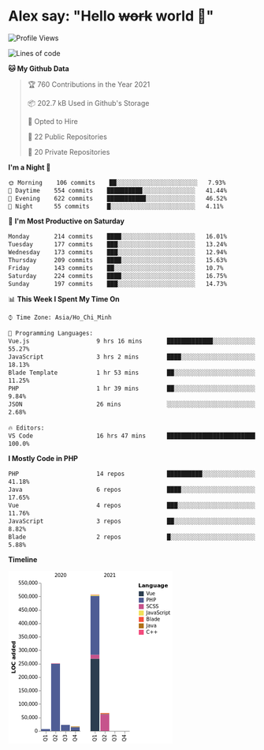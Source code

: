 # Alex say: "Hello ~~work~~ world 🐾"

<!--START_SECTION:waka-->
![Profile Views](http://img.shields.io/badge/Profile%20Views-2-blue)

![Lines of code](https://img.shields.io/badge/From%20Hello%20World%20I%27ve%20Written-871263%20lines%20of%20code-blue)

**🐱 My Github Data** 

> 🏆 760 Contributions in the Year 2021
 > 
> 📦 202.7 kB Used in Github's Storage 
 > 
> 💼 Opted to Hire
 > 
> 📜 22 Public Repositories 
 > 
> 🔑 20 Private Repositories  
 > 
**I'm a Night 🦉** 

```text
🌞 Morning    106 commits    ██░░░░░░░░░░░░░░░░░░░░░░░   7.93% 
🌆 Daytime    554 commits    ██████████░░░░░░░░░░░░░░░   41.44% 
🌃 Evening    622 commits    ███████████░░░░░░░░░░░░░░   46.52% 
🌙 Night      55 commits     █░░░░░░░░░░░░░░░░░░░░░░░░   4.11%

```
📅 **I'm Most Productive on Saturday** 

```text
Monday       214 commits    ████░░░░░░░░░░░░░░░░░░░░░   16.01% 
Tuesday      177 commits    ███░░░░░░░░░░░░░░░░░░░░░░   13.24% 
Wednesday    173 commits    ███░░░░░░░░░░░░░░░░░░░░░░   12.94% 
Thursday     209 commits    ████░░░░░░░░░░░░░░░░░░░░░   15.63% 
Friday       143 commits    ██░░░░░░░░░░░░░░░░░░░░░░░   10.7% 
Saturday     224 commits    ████░░░░░░░░░░░░░░░░░░░░░   16.75% 
Sunday       197 commits    ███░░░░░░░░░░░░░░░░░░░░░░   14.73%

```


📊 **This Week I Spent My Time On** 

```text
⌚︎ Time Zone: Asia/Ho_Chi_Minh

💬 Programming Languages: 
Vue.js                   9 hrs 16 mins       █████████████░░░░░░░░░░░░   55.27% 
JavaScript               3 hrs 2 mins        ████░░░░░░░░░░░░░░░░░░░░░   18.13% 
Blade Template           1 hr 53 mins        ██░░░░░░░░░░░░░░░░░░░░░░░   11.25% 
PHP                      1 hr 39 mins        ██░░░░░░░░░░░░░░░░░░░░░░░   9.84% 
JSON                     26 mins             ░░░░░░░░░░░░░░░░░░░░░░░░░   2.68%

🔥 Editors: 
VS Code                  16 hrs 47 mins      █████████████████████████   100.0%

```

**I Mostly Code in PHP** 

```text
PHP                      14 repos            ██████████░░░░░░░░░░░░░░░   41.18% 
Java                     6 repos             ████░░░░░░░░░░░░░░░░░░░░░   17.65% 
Vue                      4 repos             ███░░░░░░░░░░░░░░░░░░░░░░   11.76% 
JavaScript               3 repos             ██░░░░░░░░░░░░░░░░░░░░░░░   8.82% 
Blade                    2 repos             █░░░░░░░░░░░░░░░░░░░░░░░░   5.88%

```


**Timeline**

![Chart not found](https://raw.githubusercontent.com/alexzvn/alexzvn/main/charts/bar_graph.png) 


<!--END_SECTION:waka-->
